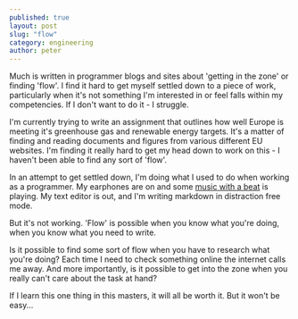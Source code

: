 ```yaml
---
published: true
layout: post
slug: "flow"
category: engineering
author: peter
---
```


Much is written in programmer blogs and sites about 'getting in the zone' or finding 'flow'. I find it hard to get myself settled down to a piece of work, particularly when it's not something I'm interested in or feel falls within my competencies. If I don't want to do it - I struggle.

I'm currently trying to write an assignment that outlines how well Europe is meeting it's greenhouse gas and renewable energy targets. It's a matter of finding and reading documents and figures from various different EU websites. I'm finding it really hard to get my head down to work on this - I haven't been able to find any sort of 'flow'.

In an attempt to get settled down, I'm doing what I used to do when working as a programmer. My earphones are on and some [music with a beat][1] is playing.
My text editor is out, and I'm writing markdown in distraction free mode.

But it's not working. 'Flow' is possible when you know what you're doing, when you know what you need to write. 

Is it possible to find some sort of flow when you have to research what you're doing? Each time I need to check something online the internet calls me away.
And more importantly, is it possible to get into the zone when you really can't care about the task at hand?

If I learn this one thing in this masters, it will all be worth it. But it won't be easy...

  [1]: https://notsquares.bandcamp.com/